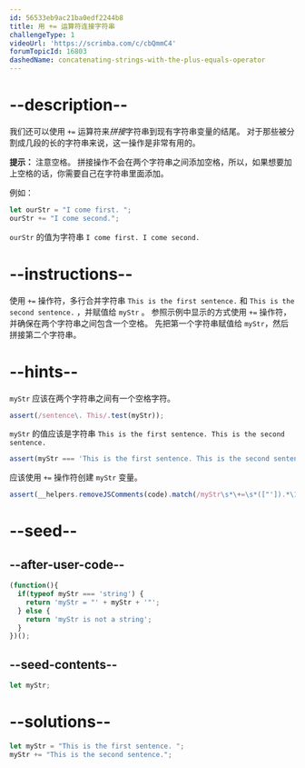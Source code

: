 ```yaml
---
id: 56533eb9ac21ba0edf2244b8
title: 用 += 运算符连接字符串
challengeType: 1
videoUrl: 'https://scrimba.com/c/cbQmmC4'
forumTopicId: 16803
dashedName: concatenating-strings-with-the-plus-equals-operator
---
```


# --description--

我们还可以使用 `+=` 运算符来<dfn>拼接</dfn>字符串到现有字符串变量的结尾。 对于那些被分割成几段的长的字符串来说，这一操作是非常有用的。

**提示：** 注意空格。 拼接操作不会在两个字符串之间添加空格，所以，如果想要加上空格的话，你需要自己在字符串里面添加。

例如：

```js
let ourStr = "I come first. ";
ourStr += "I come second.";
```

`ourStr` 的值为字符串 `I come first. I come second.`

# --instructions--

使用 `+=` 操作符，多行合并字符串 `This is the first sentence.` 和 `This is the second sentence.` ，并赋值给 `myStr` 。 参照示例中显示的方式使用 `+=` 操作符，并确保在两个字符串之间包含一个空格。 先把第一个字符串赋值给 `myStr`，然后拼接第二个字符串。

# --hints--

`myStr` 应该在两个字符串之间有一个空格字符。

```js
assert(/sentence\. This/.test(myStr));
```

`myStr` 的值应该是字符串 `This is the first sentence. This is the second sentence.`

```js
assert(myStr === 'This is the first sentence. This is the second sentence.');
```

应该使用 `+=` 操作符创建 `myStr` 变量。

```js
assert(__helpers.removeJSComments(code).match(/myStr\s*\+=\s*(["']).*\1/g));
```

# --seed--

## --after-user-code--

```js
(function(){
  if(typeof myStr === 'string') {
    return 'myStr = "' + myStr + '"';
  } else {
    return 'myStr is not a string';
  }
})();
```

## --seed-contents--

```js
let myStr;
```

# --solutions--

```js
let myStr = "This is the first sentence. ";
myStr += "This is the second sentence.";
```

